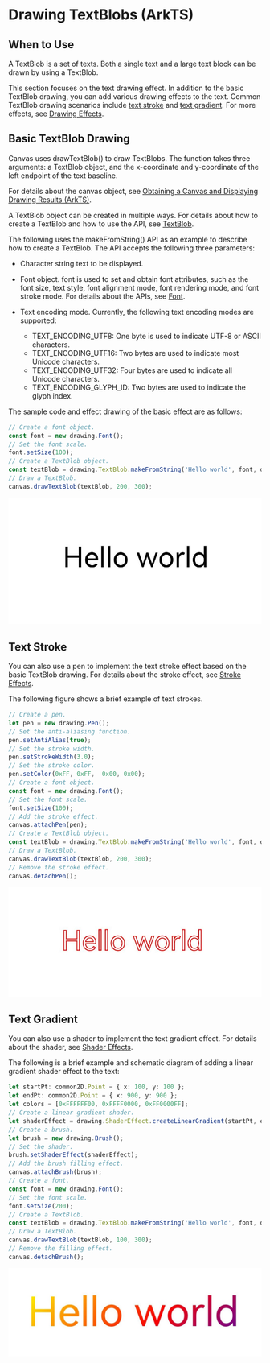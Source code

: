 # Drawing TextBlobs (ArkTS)


## When to Use

A TextBlob is a set of texts. Both a single text and a large text block can be drawn by using a TextBlob.


This section focuses on the text drawing effect. In addition to the basic TextBlob drawing, you can add various drawing effects to the text. Common TextBlob drawing scenarios include [text stroke](#text-stroke) and [text gradient](#text-gradient). For more effects, see [Drawing Effects](drawing-effect-overview.md).


## Basic TextBlob Drawing

Canvas uses drawTextBlob() to draw TextBlobs. The function takes three arguments: a TextBlob object, and the x-coordinate and y-coordinate of the left endpoint of the text baseline.


For details about the canvas object, see [Obtaining a Canvas and Displaying Drawing Results (ArkTS)](canvas-get-result-draw-arkts.md).


A TextBlob object can be created in multiple ways. For details about how to create a TextBlob and how to use the API, see [TextBlob](../reference/apis-arkgraphics2d/js-apis-graphics-drawing.md#textblob).


The following uses the makeFromString() API as an example to describe how to create a TextBlob. The API accepts the following three parameters:


- Character string text to be displayed.

- Font object. font is used to set and obtain font attributes, such as the font size, text style, font alignment mode, font rendering mode, and font stroke mode. For details about the APIs, see [Font](../reference/apis-arkgraphics2d/js-apis-graphics-drawing.md#font).

- Text encoding mode. Currently, the following text encoding modes are supported:
  - TEXT_ENCODING_UTF8: One byte is used to indicate UTF-8 or ASCII characters.
  - TEXT_ENCODING_UTF16: Two bytes are used to indicate most Unicode characters.
  - TEXT_ENCODING_UTF32: Four bytes are used to indicate all Unicode characters.
  - TEXT_ENCODING_GLYPH_ID: Two bytes are used to indicate the glyph index.


The sample code and effect drawing of the basic effect are as follows:


```ts
// Create a font object.
const font = new drawing.Font();
// Set the font scale.
font.setSize(100);
// Create a TextBlob object.
const textBlob = drawing.TextBlob.makeFromString('Hello world', font, drawing.TextEncoding.TEXT_ENCODING_UTF8);
// Draw a TextBlob.
canvas.drawTextBlob(textBlob, 200, 300);
```


![Screenshot_20241225151030139](figures/Screenshot_20241225151030139.jpg)


## Text Stroke

You can also use a pen to implement the text stroke effect based on the basic TextBlob drawing. For details about the stroke effect, see [Stroke Effects](basic-drawing-effect-arkts.md#stroke-effects).

The following figure shows a brief example of text strokes.

```ts
// Create a pen.
let pen = new drawing.Pen();
// Set the anti-aliasing function.
pen.setAntiAlias(true);
// Set the stroke width.
pen.setStrokeWidth(3.0);
// Set the stroke color.
pen.setColor(0xFF, 0xFF,  0x00, 0x00);
// Create a font object.
const font = new drawing.Font();
// Set the font scale.
font.setSize(100);
// Add the stroke effect.
canvas.attachPen(pen);
// Create a TextBlob object.
const textBlob = drawing.TextBlob.makeFromString('Hello world', font, drawing.TextEncoding.TEXT_ENCODING_UTF8);
// Draw a TextBlob.
canvas.drawTextBlob(textBlob, 200, 300);
// Remove the stroke effect.
canvas.detachPen();
```

![Screenshot_20241225152446749](figures/Screenshot_20241225152446749.jpg)


## Text Gradient

You can also use a shader to implement the text gradient effect. For details about the shader, see [Shader Effects](complex-drawing-effect-arkts.md#shader-effects).

The following is a brief example and schematic diagram of adding a linear gradient shader effect to the text:

```ts
let startPt: common2D.Point = { x: 100, y: 100 };
let endPt: common2D.Point = { x: 900, y: 900 };
let colors = [0xFFFFFF00, 0xFFFF0000, 0xFF0000FF];
// Create a linear gradient shader.
let shaderEffect = drawing.ShaderEffect.createLinearGradient(startPt, endPt, colors, drawing.TileMode.CLAMP);
// Create a brush.
let brush = new drawing.Brush();
// Set the shader.
brush.setShaderEffect(shaderEffect);
// Add the brush filling effect.
canvas.attachBrush(brush);
// Create a font.
const font = new drawing.Font();
// Set the font scale.
font.setSize(200);
// Create a TextBlob.
const textBlob = drawing.TextBlob.makeFromString('Hello world', font, drawing.TextEncoding.TEXT_ENCODING_UTF8);
// Draw a TextBlob.
canvas.drawTextBlob(textBlob, 100, 300);
// Remove the filling effect.
canvas.detachBrush();
```

![Screenshot_20241225155707415](figures/Screenshot_20241225155707415.jpg)
